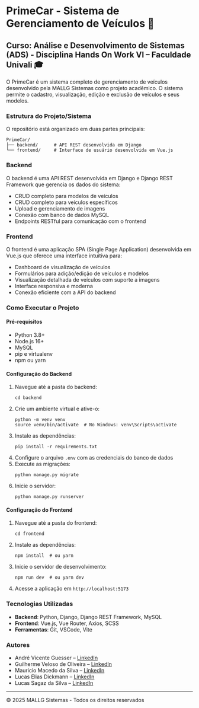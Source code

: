 # PrimeCar - Sistema de Gerenciamento de Veículos 🚗

## Curso: Análise e Desenvolvimento de Sistemas (ADS) - Disciplina Hands On Work VI – Faculdade Univali 🎓

O PrimeCar é um sistema completo de gerenciamento de veículos desenvolvido pela MALLG Sistemas como projeto acadêmico. O sistema permite o cadastro, visualização, edição e exclusão de veículos e seus modelos.

### Estrutura do Projeto/Sistema

O repositório está organizado em duas partes principais:

```
PrimeCar/
├── backend/      # API REST desenvolvida em Django
└── frontend/     # Interface de usuário desenvolvida em Vue.js
```

### Backend

O backend é uma API REST desenvolvida em Django e Django REST Framework que gerencia os dados do sistema:

- CRUD completo para modelos de veículos
- CRUD completo para veículos específicos
- Upload e gerenciamento de imagens
- Conexão com banco de dados MySQL
- Endpoints RESTful para comunicação com o frontend

### Frontend

O frontend é uma aplicação SPA (Single Page Application) desenvolvida em Vue.js que oferece uma interface intuitiva para:

- Dashboard de visualização de veículos
- Formulários para adição/edição de veículos e modelos
- Visualização detalhada de veículos com suporte a imagens
- Interface responsiva e moderna
- Conexão eficiente com a API do backend

### Como Executar o Projeto

#### Pré-requisitos

- Python 3.8+
- Node.js 16+
- MySQL
- pip e virtualenv
- npm ou yarn

#### Configuração do Backend

1. Navegue até a pasta do backend:
   ```
   cd backend
   ```
2. Crie um ambiente virtual e ative-o:
   ```
   python -m venv venv
   source venv/bin/activate  # No Windows: venv\Scripts\activate
   ```
3. Instale as dependências:
   ```
   pip install -r requirements.txt
   ```
4. Configure o arquivo `.env` com as credenciais do banco de dados
5. Execute as migrações:
   ```
   python manage.py migrate
   ```
6. Inicie o servidor:
   ```
   python manage.py runserver
   ```

#### Configuração do Frontend

1. Navegue até a pasta do frontend:
   ```
   cd frontend
   ```
2. Instale as dependências:
   ```
   npm install  # ou yarn
   ```
3. Inicie o servidor de desenvolvimento:
   ```
   npm run dev  # ou yarn dev
   ```
4. Acesse a aplicação em `http://localhost:5173`

### Tecnologias Utilizadas

- **Backend**: Python, Django, Django REST Framework, MySQL
- **Frontend**: Vue.js, Vue Router, Axios, SCSS
- **Ferramentas**: Git, VSCode, Vite

### Autores

- André Vicente Guesser – [LinkedIn](https://www.linkedin.com/in/andr%C3%A9-guesser-184823356/)
- Guilherme Veloso de Oliveira – [LinkedIn](https://www.linkedin.com/in/guilherme-veloso-de-oliveira-6a6b72260/)
- Mauricio Macedo da Silva – [LinkedIn](https://www.linkedin.com/in/mauricio-macedo-22570085/)
- Lucas Elias Dickmann – [LinkedIn](https://linkedin.com/in/lucas-dickmann)
- Lucas Sagaz da Silva – [LinkedIn](https://www.linkedin.com/in/lucas-sagaz-da-silva-6a41b3230/)

---

© 2025 MALLG Sistemas - Todos os direitos reservados
